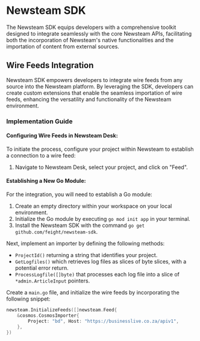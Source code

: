 # Newsteam SDK

The Newsteam SDK equips developers with a comprehensive toolkit designed to integrate seamlessly with the core Newsteam APIs, facilitating both the incorporation of Newsteam's native functionalities and the importation of content from external sources.

## Wire Feeds Integration

Newsteam SDK empowers developers to integrate wire feeds from any source into the Newsteam platform. By leveraging the SDK, developers can create custom extensions that enable the seamless importation of wire feeds, enhancing the versatility and functionality of the Newsteam environment.

### Implementation Guide

#### Configuring Wire Feeds in Newsteam Desk:

To initiate the process, configure your project within Newsteam to establish a connection to a wire feed:

1. Navigate to Newsteam Desk, select your project, and click on "Feed".

#### Establishing a New Go Module:

For the integration, you will need to establish a Go module:

1. Create an empty directory within your workspace on your local environment.
2. Initialize the Go module by executing `go mod init app` in your terminal.
3. Install the Newsteam SDK with the command `go get github.com/feight/newsteam-sdk`.

Next, implement an importer by defining the following methods:

-   `ProjectId()` returning a string that identifies your project.
-   `GetLogfiles()` which retrieves log files as slices of byte slices, with a potential error return.
-   `ProcessLogfile([]byte)` that processes each log file into a slice of `*admin.ArticleInput` pointers.

Create a `main.go` file, and initialize the wire feeds by incorporating the following snippet:

```go
newsteam.InitializeFeeds([]newsteam.Feed{
    &cosmos.CosmosImporter{
        Project: "bd", Host: "https://businesslive.co.za/apiv1",
    },
})
```
